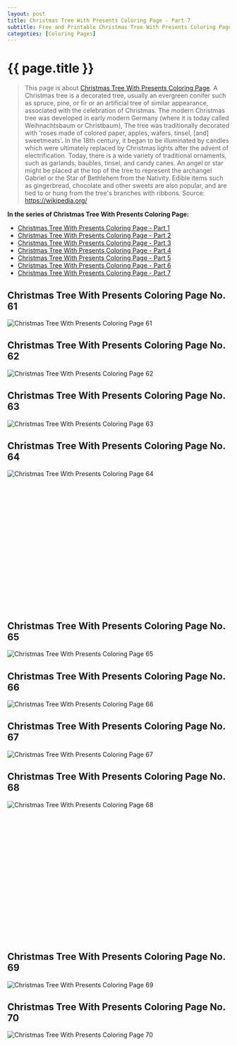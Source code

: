 ```yaml
---
layout: post
title: Christmas Tree With Presents Coloring Page - Part 7
subtitle: Free and Printable Christmas Tree With Presents Coloring Page - Part 7
categoties: [Coloring Pages]
---
```

{{ page.title }}
================
> This page is about [Christmas Tree With Presents Coloring Page](https://freecoloringpages.github.io/). A Christmas tree is a decorated tree, usually an evergreen conifer such as spruce, pine, or fir or an artificial tree of similar appearance, associated with the celebration of Christmas. The modern Christmas tree was developed in early modern Germany (where it is today called Weihnachtsbaum or Christbaum), The tree was traditionally decorated with 'roses made of colored paper, apples, wafers, tinsel, [and] sweetmeats'. In the 18th century, it began to be illuminated by candles which were ultimately replaced by Christmas lights after the advent of electrification. Today, there is a wide variety of traditional ornaments, such as garlands, baubles, tinsel, and candy canes. An angel or star might be placed at the top of the tree to represent the archangel Gabriel or the Star of Bethlehem from the Nativity. Edible items such as gingerbread, chocolate and other sweets are also popular, and are tied to or hung from the tree's branches with ribbons. Source: https://wikipedia.org/

**In the series of Christmas Tree With Presents Coloring Page:**

* [Christmas Tree With Presents Coloring Page - Part 1](https://freecoloringpages.github.io/2017/11/21/Christmas-Tree-With-Presents-Coloring-Page-part-1.html)
* [Christmas Tree With Presents Coloring Page - Part 2](https://freecoloringpages.github.io/2017/11/21/Christmas-Tree-With-Presents-Coloring-Page-part-2.html)
* [Christmas Tree With Presents Coloring Page - Part 3](https://freecoloringpages.github.io/2017/11/21/Christmas-Tree-With-Presents-Coloring-Page-part-3.html)
* [Christmas Tree With Presents Coloring Page - Part 4](https://freecoloringpages.github.io/2017/11/21/Christmas-Tree-With-Presents-Coloring-Page-part-4.html)
* [Christmas Tree With Presents Coloring Page - Part 5](https://freecoloringpages.github.io/2017/11/21/Christmas-Tree-With-Presents-Coloring-Page-part-5.html)
* [Christmas Tree With Presents Coloring Page - Part 6](https://freecoloringpages.github.io/2017/11/21/Christmas-Tree-With-Presents-Coloring-Page-part-6.html)
* [Christmas Tree With Presents Coloring Page - Part 7](https://freecoloringpages.github.io/2017/11/21/Christmas-Tree-With-Presents-Coloring-Page-part-7.html)

## Christmas Tree With Presents Coloring Page No. 61
![Christmas Tree With Presents Coloring Page 61](https://freecoloringpages.github.io/img/Christmas-Tree-With-Presents-Coloring-Page%20(61).jpg "Christmas Tree With Presents Coloring Page 61")

## Christmas Tree With Presents Coloring Page No. 62
![Christmas Tree With Presents Coloring Page 62](https://freecoloringpages.github.io/img/Christmas-Tree-With-Presents-Coloring-Page%20(62).jpg "Christmas Tree With Presents Coloring Page 62")

## Christmas Tree With Presents Coloring Page No. 63
![Christmas Tree With Presents Coloring Page 63](https://freecoloringpages.github.io/img/Christmas-Tree-With-Presents-Coloring-Page%20(63).jpg "Christmas Tree With Presents Coloring Page 63")

## Christmas Tree With Presents Coloring Page No. 64
![Christmas Tree With Presents Coloring Page 64](https://freecoloringpages.github.io/img/Christmas-Tree-With-Presents-Coloring-Page%20(64).jpg "Christmas Tree With Presents Coloring Page 64")

<script async src="//pagead2.googlesyndication.com/pagead/js/adsbygoogle.js"></script><!-- Texxtonly --><ins class="adsbygoogle" style="display:inline-block;width:336px;height:280px" data-ad-client="ca-pub-6753140515841889" data-ad-slot="3207852233"></ins><script>(adsbygoogle = window.adsbygoogle || []).push({}); </script>

## Christmas Tree With Presents Coloring Page No. 65
![Christmas Tree With Presents Coloring Page 65](https://freecoloringpages.github.io/img/Christmas-Tree-With-Presents-Coloring-Page%20(65).jpg "Christmas Tree With Presents Coloring Page 65")

## Christmas Tree With Presents Coloring Page No. 66
![Christmas Tree With Presents Coloring Page 66](https://freecoloringpages.github.io/img/Christmas-Tree-With-Presents-Coloring-Page%20(66).jpg "Christmas Tree With Presents Coloring Page 66")

## Christmas Tree With Presents Coloring Page No. 67
![Christmas Tree With Presents Coloring Page 67](https://freecoloringpages.github.io/img/Christmas-Tree-With-Presents-Coloring-Page%20(67).jpg "Christmas Tree With Presents Coloring Page 67")

## Christmas Tree With Presents Coloring Page No. 68
![Christmas Tree With Presents Coloring Page 68](https://freecoloringpages.github.io/img/Christmas-Tree-With-Presents-Coloring-Page%20(68).jpg "Christmas Tree With Presents Coloring Page 68")

<script async src="//pagead2.googlesyndication.com/pagead/js/adsbygoogle.js"></script><!-- Texxtonly --><ins class="adsbygoogle" style="display:inline-block;width:336px;height:280px" data-ad-client="ca-pub-6753140515841889" data-ad-slot="3207852233"></ins><script>(adsbygoogle = window.adsbygoogle || []).push({}); </script>

## Christmas Tree With Presents Coloring Page No. 69
![Christmas Tree With Presents Coloring Page 69](https://freecoloringpages.github.io/img/Christmas-Tree-With-Presents-Coloring-Page%20(69).jpg "Christmas Tree With Presents Coloring Page 69")

## Christmas Tree With Presents Coloring Page No. 70
![Christmas Tree With Presents Coloring Page 70](https://freecoloringpages.github.io/img/Christmas-Tree-With-Presents-Coloring-Page%20(70).jpg "Christmas Tree With Presents Coloring Page 70")

